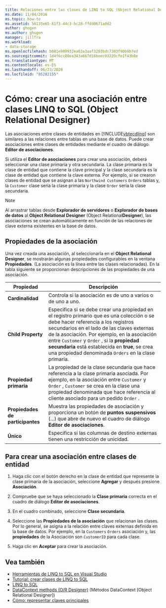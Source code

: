 ```yaml
---
title: Relaciones entre las clases de LINQ to SQL (Object Relational Designer)
ms.date: 11/04/2016
ms.topic: how-to
ms.assetid: 56133e65-81f3-44c3-bc28-ffdd0671a0d2
author: ghogen
ms.author: ghogen
manager: jillfra
ms.workload:
- data-storage
ms.openlocfilehash: b081e989932ea03a3aaf3203bdc7383f90b9b7ed
ms.sourcegitcommit: 1d4f6cc80ea343a667d16beec03220cfe1f43b8e
ms.translationtype: MT
ms.contentlocale: es-ES
ms.lasthandoff: 06/23/2020
ms.locfileid: "85282155"
---
```

# <a name="how-to-create-an-association-between-linq-to-sql-classes-or-designer"></a>Cómo: crear una asociación entre clases LINQ to SQL (Object Relational Designer)
Las asociaciones entre clases de entidades en [!INCLUDE[vbtecdlinq](../data-tools/includes/vbtecdlinq_md.md)] son similares a las relaciones entre tablas en una base de datos. Puede crear asociaciones entre clases de entidades mediante el cuadro de diálogo **Editor de asociaciones**.

Si utiliza el **Editor de asociaciones** para crear una asociación, deberá seleccionar una clase primaria y otra secundaria. La clase primaria es la clase de entidad que contiene la clave principal y la clase secundaria es la clase de entidad que contiene la clave externa. Por ejemplo, si se crearon clases de entidad que se asignan a las `Northwind Customers` `Orders` tablas y, la `Customer` clase sería la clase primaria y la clase `Order` sería la clase secundaria.

> [!NOTE]
> Al arrastrar tablas desde **Explorador de servidores** o **Explorador de bases de datos** al **Object Relational Designer** (Object Relational**Designer**), las asociaciones se crean automáticamente en función de las relaciones de clave externa existentes en la base de datos.

## <a name="association-properties"></a>Propiedades de la asociación
Una vez creada una asociación, al seleccionarla en el **Object Relational Designer**, se mostrarán algunas propiedades configurables en la ventana **Propiedades**. (La asociación es la línea entre las clases relacionadas). En la tabla siguiente se proporcionan descripciones de las propiedades de una asociación.

|Propiedad|Descripción|
|--------------|-----------------|
|**Cardinalidad**|Controla si la asociación es de uno a varios o de uno a uno.|
|**Child Property**|Especifica si se debe crear una propiedad en el registro primario que es una colección o se debe hacer referencia a los registros secundarios en el lado de las claves externas de la asociación. Por ejemplo, en la asociación entre `Customer` y `Order` , si la **propiedad secundaria** está establecida en **true**, se crea una propiedad denominada `Orders` en la clase primaria.|
|**Propiedad primaria**|La propiedad de la clase secundaria que hace referencia a la clase primaria asociada. Por ejemplo, en la asociación entre `Customer` y `Order` , `Customer` se crea en la clase una propiedad denominada que hace referencia al cliente asociado para un pedido `Order` .|
|**Propiedades de participantes**|Muestra las propiedades de asociación y proporciona un botón de **puntos suspensivos** (...) que abre de nuevo el cuadro de diálogo **Editor de asociaciones**.|
|**Único**|Especifica si las columnas de destino externas tienen una restricción de unicidad.|

## <a name="to-create-an-association-between-entity-classes"></a>Para crear una asociación entre clases de entidad

1. Haga clic con el botón derecho en la clase de entidad que represente la clase primaria de la asociación, seleccione **Agregar** y después presione **Asociación**.

2. Compruebe que se haya seleccionado la **Clase primaria** correcta en el cuadro de diálogo **Editor de asociaciones**.

3. En el cuadro combinado, seleccione **Clase secundaria**.

4. Seleccione las **Propiedades de la asociación** que relacionan las clases. Por lo general, se asigna a la relación entre claves externas definida en la base de datos. Por ejemplo, en la `Customers` `Orders` asociación y, las **propiedades** de la Asociación son `CustomerID` para cada clase.

5. Haga clic en **Aceptar** para crear la asociación.

## <a name="see-also"></a>Vea también

- [Herramientas de LINQ to SQL en Visual Studio](../data-tools/linq-to-sql-tools-in-visual-studio2.md)
- [Tutorial: crear clases de LINQ to SQL](how-to-create-linq-to-sql-classes-mapped-to-tables-and-views-o-r-designer.md)
- [LINQ to SQL](/dotnet/framework/data/adonet/sql/linq/index)
- [DataContext methods (O/R Designer)](../data-tools/datacontext-methods-o-r-designer.md) (Métodos DataContext [Object Relational Designer])
- [Cómo: representar claves principales](/dotnet/framework/data/adonet/sql/linq/how-to-represent-primary-keys)
